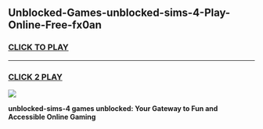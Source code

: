 
## Unblocked-Games-unblocked-sims-4-Play-Online-Free-fx0an
<h3>
<a href="https://premium76.site?title=unblocked-sims-4&ref=26A">CLICK TO PLAY</a></h3>
<hr>

<h3>
<a href="https://premium76.site?title=unblocked-sims-4&ref=26A">CLICK 2 PLAY</a>
  
</h3>

<a href="https://premium76.site?title=unblocked-sims-4&ref=26A"><img src="https://clearcache.store/games.png"></a>


**unblocked-sims-4 games unblocked: Your Gateway to Fun and Accessible Online Gaming**
